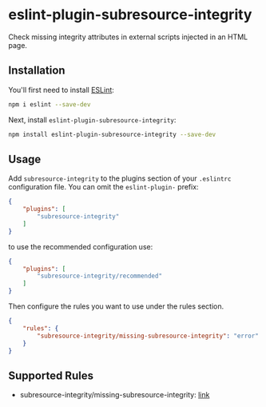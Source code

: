 # eslint-plugin-subresource-integrity

Check missing integrity attributes in external scripts injected in an HTML page.

## Installation

You'll first need to install [ESLint](https://eslint.org/):

```sh
npm i eslint --save-dev
```

Next, install `eslint-plugin-subresource-integrity`:

```sh
npm install eslint-plugin-subresource-integrity --save-dev
```

## Usage

Add `subresource-integrity` to the plugins section of your `.eslintrc` configuration file. You can omit the `eslint-plugin-` prefix:

```json
{
    "plugins": [
        "subresource-integrity"
    ]
}
```
to use the recommended configuration use:

```json
{
    "plugins": [
        "subresource-integrity/recommended"
    ]
}
```


Then configure the rules you want to use under the rules section.

```json
{
    "rules": {
        "subresource-integrity/missing-subresource-integrity": "error"
    }
}
```

## Supported Rules

* subresource-integrity/missing-subresource-integrity: [link](https://developer.mozilla.org/en-US/docs/Web/Security/Subresource_Integrity)
